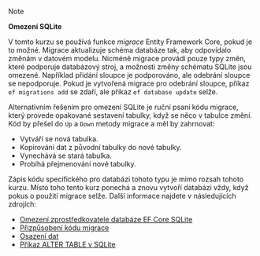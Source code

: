 > [!NOTE]
> 
> **Omezení SQLite**
>
> V tomto kurzu se používá funkce *migrace* Entity Framework Core, pokud je to možné. Migrace aktualizuje schéma databáze tak, aby odpovídalo změnám v datovém modelu. Nicméně migrace provádí pouze typy změn, které podporuje databázový stroj, a možnosti změny schématu SQLite jsou omezené. Například přidání sloupce je podporováno, ale odebrání sloupce se nepodporuje. Pokud je vytvořená migrace pro odebrání sloupce, příkaz `ef migrations add` se zdaří, ale příkaz `ef database update` selže. 
>
> Alternativním řešením pro omezení SQLite je ruční psaní kódu migrace, který provede opakované sestavení tabulky, když se něco v tabulce změní. Kód by přešel do `Up` a `Down` metody migrace a měl by zahrnovat:
>
> * Vytváří se nová tabulka.
> * Kopírování dat z původní tabulky do nové tabulky.
> * Vynechává se stará tabulka.
> * Probíhá přejmenování nové tabulky.
>
> Zápis kódu specifického pro databázi tohoto typu je mimo rozsah tohoto kurzu. Místo toho tento kurz ponechá a znovu vytvoří databázi vždy, když pokus o použití migrace selže. Další informace najdete v následujících zdrojích:
>
> * [Omezení zprostředkovatele databáze EF Core SQLite](/ef/core/providers/sqlite/limitations)
> * [Přizpůsobení kódu migrace](/ef/core/managing-schemas/migrations/#customize-migration-code)
> * [Osazení dat](/ef/core/modeling/data-seeding)
> * [Příkaz ALTER TABLE v SQLite](https://sqlite.org/lang_altertable.html)
